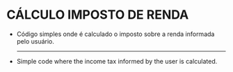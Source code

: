 # CÁLCULO IMPOSTO DE RENDA

- Código simples onde é calculado o imposto sobre a renda informada pelo usuário.

  -----

  

- Simple code where the income tax informed by the user is calculated.